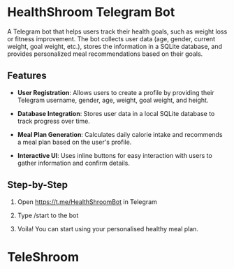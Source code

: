 # HealthShroom Telegram Bot

A Telegram bot that helps users track their health goals, such as weight loss or fitness improvement. The bot collects user data (age, gender, current weight, goal weight, etc.), stores the information in a SQLite database, and provides personalized meal recommendations based on their goals.

## Features

- **User Registration**: Allows users to create a profile by providing their Telegram username, gender, age, weight, goal weight, and height.
  
- **Database Integration**: Stores user data in a local SQLite database to track progress over time.
  
- **Meal Plan Generation**: Calculates daily calorie intake and recommends a meal plan based on the user's profile.
  
- **Interactive UI**: Uses inline buttons for easy interaction with users to gather information and confirm details.

## Step-by-Step
1. Open https://t.me/HealthShroomBot in Telegram
   
2. Type /start to the bot

3. Voila! You can start using your personalised healthy meal plan. 
# TeleShroom
